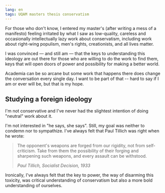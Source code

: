 ```yaml
---
lang: en
tags: UQAM masters thesis conservatism
---
```

For those who don't know, I entered my master's (after writing a mess of a manifesto) feeling irritated by what I saw as low-quality, careless and occasionally intellectually lazy work about conservatism, including work about right-wing populism, men's rights, creationists, and all lives matter. 

I was convinced — and still am — that the keys to understanding this ideology are out there for those who are willing to do the work to find them, keys that will open doors of power and possibility for making a better world. 

Academia can be so arcane but some work that happens there does change the conversation every single day. I want to be part of that -- hard to say if I am or ever will be, but that is my hope.
 
## Studying a foreign ideology
I'm not conservative and I've never had the slightest intention of doing "neutral" work about it. 

I'm not interested in "he says, she says". Still, my goal was neither to condemn nor to sympathize. I've always felt that Paul Tillich was right when he wrote:
> The opponent's weapons are forged from our rigidity, not from self-criticism. Take from them the possibility of their forging and sharpening such weapons, and every assault can be withstood.  
>
> _Paul Tillich, Socialist Decision, 1933_

Ironically, I've always felt that the key to power, the way of disarming this toxicity, was critical understanding of conservatism but also a more bold understanding of ourselves.
